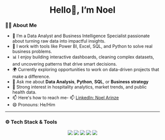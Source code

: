 
 <h1 align="center">Hello👋, I’m Noel</h1> 
 
### 👩‍💻 About Me

- 👀  I’m a Data Analyst and Business Intelligence Specialist passionate about turning raw data into impactful insights.
- 💼 I work with tools like Power BI, Excel, SQL, and Python to solve real business problems.
- 📊 I enjoy building interactive dashboards, cleaning complex datasets, and uncovering patterns that drive smart decisions.
- 🌍 Currently exploring opportunities to work on data-driven projects that make a difference.
- 💬 Ask me about **Data Analysis**, **Python**, **SQL**, or **Business strategy** 
- 🧠 Strong interest in hospitality analytics, market trends, and public health data.
- 📫 Here's how to reach me- 📫 [LinkedIn: Noel Arinze](https://www.linkedin.com/in/arinze-noel-egwu-094178328/)
- 😄 Pronouns: He/Him

 ---

### ⚙️ Tech Stack & Tools
<p align="center">
  <img src="https://img.shields.io/badge/Python-3776AB?style=for-the-badge&logo=python&logoColor=white" />
  <img src="https://img.shields.io/badge/SQL-4479A1?style=for-the-badge&logo=postgresql&logoColor=white" />
  <img src="https://img.shields.io/badge/Power%20BI-F2C811?style=for-the-badge&logo=powerbi&logoColor=white" />
  <img src="https://img.shields.io/badge/Pandas-150458?style=for-the-badge&logo=pandas&logoColor=white" />
  <img src="https://img.shields.io/badge/Jupyter-F37626?style=for-the-badge&logo=jupyter&logoColor=white" />
</p>

